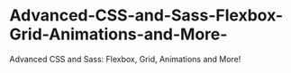 # Advanced-CSS-and-Sass-Flexbox-Grid-Animations-and-More-
Advanced CSS and Sass: Flexbox, Grid, Animations and More!
